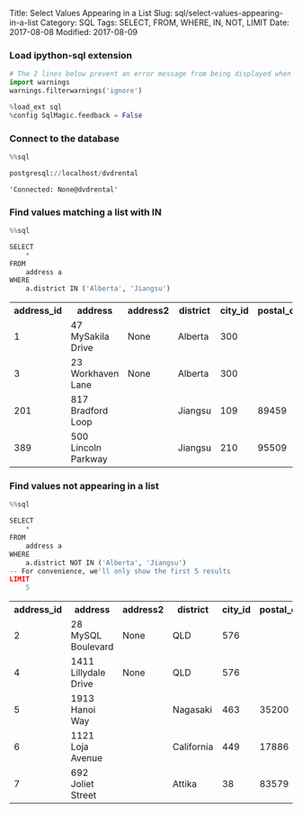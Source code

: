 Title: Select Values Appearing in a List
Slug: sql/select-values-appearing-in-a-list
Category: SQL
Tags: SELECT, FROM, WHERE, IN, NOT, LIMIT
Date: 2017-08-08
Modified: 2017-08-09

### Load ipython-sql extension


```python
# The 2 lines below prevent an error message from being displayed when we run %load_ext sql
import warnings
warnings.filterwarnings('ignore')

%load_ext sql
%config SqlMagic.feedback = False
```

### Connect to the database


```python
%%sql

postgresql://localhost/dvdrental
```




    'Connected: None@dvdrental'



### Find values matching a list with IN


```python
%%sql

SELECT
    *
FROM
    address a
WHERE
    a.district IN ('Alberta', 'Jiangsu')
```




<table>
    <tr>
        <th>address_id</th>
        <th>address</th>
        <th>address2</th>
        <th>district</th>
        <th>city_id</th>
        <th>postal_code</th>
        <th>phone</th>
        <th>last_update</th>
    </tr>
    <tr>
        <td>1</td>
        <td>47 MySakila Drive</td>
        <td>None</td>
        <td>Alberta</td>
        <td>300</td>
        <td></td>
        <td></td>
        <td>2006-02-15 09:45:30</td>
    </tr>
    <tr>
        <td>3</td>
        <td>23 Workhaven Lane</td>
        <td>None</td>
        <td>Alberta</td>
        <td>300</td>
        <td></td>
        <td>14033335568</td>
        <td>2006-02-15 09:45:30</td>
    </tr>
    <tr>
        <td>201</td>
        <td>817 Bradford Loop</td>
        <td></td>
        <td>Jiangsu</td>
        <td>109</td>
        <td>89459</td>
        <td>264286442804</td>
        <td>2006-02-15 09:45:30</td>
    </tr>
    <tr>
        <td>389</td>
        <td>500 Lincoln Parkway</td>
        <td></td>
        <td>Jiangsu</td>
        <td>210</td>
        <td>95509</td>
        <td>550306965159</td>
        <td>2006-02-15 09:45:30</td>
    </tr>
</table>



### Find values not appearing in a list


```python
%%sql

SELECT
    *
FROM
    address a
WHERE
    a.district NOT IN ('Alberta', 'Jiangsu')
-- For convenience, we'll only show the first 5 results
LIMIT
    5
```




<table>
    <tr>
        <th>address_id</th>
        <th>address</th>
        <th>address2</th>
        <th>district</th>
        <th>city_id</th>
        <th>postal_code</th>
        <th>phone</th>
        <th>last_update</th>
    </tr>
    <tr>
        <td>2</td>
        <td>28 MySQL Boulevard</td>
        <td>None</td>
        <td>QLD</td>
        <td>576</td>
        <td></td>
        <td></td>
        <td>2006-02-15 09:45:30</td>
    </tr>
    <tr>
        <td>4</td>
        <td>1411 Lillydale Drive</td>
        <td>None</td>
        <td>QLD</td>
        <td>576</td>
        <td></td>
        <td>6172235589</td>
        <td>2006-02-15 09:45:30</td>
    </tr>
    <tr>
        <td>5</td>
        <td>1913 Hanoi Way</td>
        <td></td>
        <td>Nagasaki</td>
        <td>463</td>
        <td>35200</td>
        <td>28303384290</td>
        <td>2006-02-15 09:45:30</td>
    </tr>
    <tr>
        <td>6</td>
        <td>1121 Loja Avenue</td>
        <td></td>
        <td>California</td>
        <td>449</td>
        <td>17886</td>
        <td>838635286649</td>
        <td>2006-02-15 09:45:30</td>
    </tr>
    <tr>
        <td>7</td>
        <td>692 Joliet Street</td>
        <td></td>
        <td>Attika</td>
        <td>38</td>
        <td>83579</td>
        <td>448477190408</td>
        <td>2006-02-15 09:45:30</td>
    </tr>
</table>
